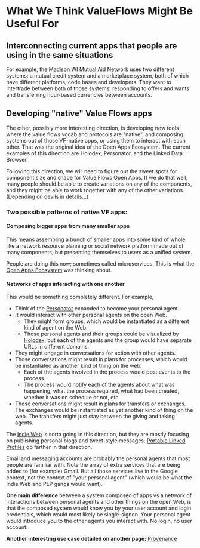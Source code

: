 # What We Think ValueFlows Might Be Useful For

## Interconnecting current apps that people are using in the same situations

For example, the [Madison WI Mutual Aid Network](http://www.mutualaidnetwork.org/) uses two different systems: a mutual credit system and a marketplace system, both of which have different platforms, code bases and developers. They want to intertrade between both of those systems, responding to offers and wants and transferring hour-based currencies between accounts.

## Developing "native" Value Flows apps

The other, possibly more interesting direction, is developing new tools where the value flows vocab and protocols are "native", and composing systems out of those VF-native apps, or using them to interact with each other. 
That was the original idea of the Open Apps Ecosystem. The current examples of this direction are Holodex, Personator, and the Linked Data Browser.

Following this direction, we will need to figure out the sweet spots for component size and shape for Value Flows Open Apps. If we do that well, many people should be able to create variations on any of the components, and they might be able to work together with any of the other variations. (Depending on devils in details...)

### Two possible patterns of native VF apps:

#### Composing bigger apps from many smaller apps

This means assembling a bunch of smaller apps into some kind of whole, like a network resource planning or social network platform made out of many components, but presenting themselves to users as a unified system.

People are doing this now; sometimes called microservices. This is what the [Open Apps Ecosystem](https://docs.google.com/document/d/1lfy9Q2OdssTMPm-mZ23UVDutfsCYhH_z0qz1bpsOfco/edit?usp=sharing) was thinking about.

#### Networks of apps interacting with one another

This would be something completely different. For example, 
* Think of the [Personator](https://github.com/holodex/personator) expanded to become your personal agent.
* It would interact with other personal agents on the open Web. 
    * They might form groups, which would be instantiated as a different kind of agent on the Web.
    * Those personal agents and their groups could be visualized by [Holodex](https://github.com/open-app/holodex), but each of the agents and the group would have separate URLs in different domains.
* They might engage in conversations for action with other agents.
* Those conversations might result in plans for processes, which would be instantiated as another kind of thing on the web.
    * Each of the agents involved in the process would post events to the process.
    * The process would notify each of the agents about what was happening, what the process required, what had been created, whether it was on schedule or not, etc.
* Those conversations might result in plans for transfers or exchanges. The exchanges would be instantiated as yet another kind of thing on the web. The transfers might just stay between the giving and taking agents.

The [Indie Web](https://indiewebcamp.com/Projects) is sorta going in this direction, but they are mostly focusing on publishing personal blogs and tweet-style messages. [Portable Linked Profiles](https://github.com/hackers4peace/plp-docs) go farther in that direction. 

Email and messaging accounts are probably the personal agents that most people are familiar with. Note the array of extra services that are being added to (for example) Gmail. But all those services live in the Google context, not the context of "your personal agent" (which would be what the Indie Web and PLP gangs would want).

**One main difference** between a system composed of apps vs a network of interactions between personal agents and other things on the open Web, is that the composed system would know you by your user account and login credentials, which would most likely be single-signon. Your personal agent would introduce you to the other agents you interact with. No login, no user account. 

**Another interesting use case detailed on another page:** [Provenance](https://github.com/valueflows/valueflows/wiki/Provenance)

